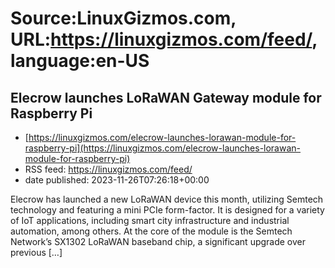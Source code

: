 # Source:LinuxGizmos.com, URL:https://linuxgizmos.com/feed/, language:en-US

## Elecrow launches LoRaWAN Gateway module for Raspberry Pi
 - [https://linuxgizmos.com/elecrow-launches-lorawan-module-for-raspberry-pi](https://linuxgizmos.com/elecrow-launches-lorawan-module-for-raspberry-pi)
 - RSS feed: https://linuxgizmos.com/feed/
 - date published: 2023-11-26T07:26:18+00:00

Elecrow has launched a new LoRaWAN device this month, utilizing Semtech technology and featuring a mini PCIe form-factor. It is designed for a variety of IoT applications, including smart city infrastructure and industrial automation, among others. At the core of the module is the Semtech Network&#8217;s SX1302 LoRaWAN baseband chip, a significant upgrade over previous [&#8230;]

